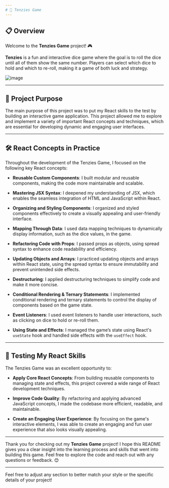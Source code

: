 ```yaml
---
# 🎲 Tenzies Game
---
```


## 📋 Overview

Welcome to the **Tenzies Game** project! 🎮

**Tenzies** is a fun and interactive dice game where the goal is to roll the dice until all of them show the same number. Players can select which dice to hold and which to re-roll, making it a game of both luck and strategy.

![image](https://github.com/user-attachments/assets/3b08a9df-9313-406c-bc45-4988c16e30c3)


---

## 🎯 Project Purpose

The main purpose of this project was to put my React skills to the test by building an interactive game application. This project allowed me to explore and implement a variety of important React concepts and techniques, which are essential for developing dynamic and engaging user interfaces.

---

## 🛠️ React Concepts in Practice

Throughout the development of the Tenzies Game, I focused on the following key React concepts:

- **Reusable Custom Components**: I built modular and reusable components, making the code more maintainable and scalable.

- **Mastering JSX Syntax**: I deepened my understanding of JSX, which enables the seamless integration of HTML and JavaScript within React.

- **Organizing and Styling Components**: I organized and styled components effectively to create a visually appealing and user-friendly interface.

- **Mapping Through Data**: I used data mapping techniques to dynamically display information, such as the dice values, in the game.

- **Refactoring Code with Props**: I passed props as objects, using spread syntax to enhance code readability and efficiency.

- **Updating Objects and Arrays**: I practiced updating objects and arrays within React state, using the spread syntax to ensure immutability and prevent unintended side effects.

- **Destructuring**: I applied destructuring techniques to simplify code and make it more concise.

- **Conditional Rendering & Ternary Statements**: I implemented conditional rendering and ternary statements to control the display of components based on the game state.

- **Event Listeners**: I used event listeners to handle user interactions, such as clicking on dice to hold or re-roll them.

- **Using State and Effects**: I managed the game’s state using React's `useState` hook and handled side effects with the `useEffect` hook.

---

## 🧪 Testing My React Skills

The Tenzies Game was an excellent opportunity to:

- **Apply Core React Concepts**: From building reusable components to managing state and effects, this project covered a wide range of React development techniques.
- **Improve Code Quality**: By refactoring and applying advanced JavaScript concepts, I made the codebase more efficient, readable, and maintainable.

- **Create an Engaging User Experience**: By focusing on the game's interactive elements, I was able to create an engaging and fun user experience that also looks visually appealing.

---

Thank you for checking out my **Tenzies Game** project! I hope this README gives you a clear insight into the learning process and skills that went into building this game. Feel free to explore the code and reach out with any questions or feedback. 😊

---

Feel free to adjust any section to better match your style or the specific details of your project!
